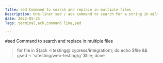 ```yaml
---
Title: sed Command to search and replace in multiple files
Description: One-liner sed / ack command to search for a string in miltiple files then replace it.
date: 2022-05-25
Tags: terminal,ack,command line,sed

---
```


#sed Command to search and replace in multiple files

> for file in $(ack -l testing@ cypress/integration); do echo $file && gsed -i 's/testing/web-testing/g' $file; done
